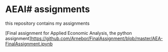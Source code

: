# AEAI# assignments
this repository contains my assignments

[Final assignment for Applied Economic Analysis, the python assignment]https://github.com/Arnebor/FinalAssignment/blob/master/AEA-FinalAssignment.ipynb


